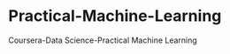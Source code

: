 Practical-Machine-Learning
==========================

Coursera-Data Science-Practical Machine Learning
